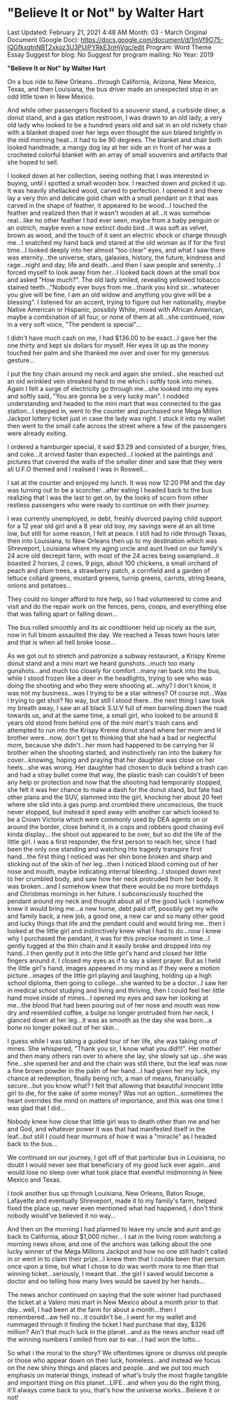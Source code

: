 # "Believe It or Not" by Walter Hart

Last Updated: February 21, 2021 4:48 AM
Month: 03 - March
Original Document (Google Doc): https://docs.google.com/document/d/1mVf9O75-lQGfkxqtnNBT2xkoz3U3PUiPYRkE3nHjVgc/edit
Program: Word Theme Essay
Suggest for blog: No
Suggest for program mailing: No
Year: 2019

**"Believe It or Not" by Walter Hart**

On a bus ride to New Orleans...through California, Arizona, New Mexico, Texas, and then Louisiana, the bus driver made an unexpected stop in an odd little town in New Mexico.

And while other passengers flocked to a souvenir stand, a curbside diner, a donut stand, and a gas station restroom, I was drawn to an old lady, a very old lady who looked to be a hundred years old and sat in an old rickety chair with a blanket draped over her legs even thought the sun blared brightly in the mid morning heat...it had to be 90 degrees. The blanket and chair both looked handmade, a mangy dog lay at her side an in front of her was a crocheted colorful blanket with an array of small souvenirs and artifacts that she hoped to sell.

I looked down at her collection, seeing nothing that I was interested in buying, until I spotted a small wooden box. I reached down and picked it up. It was heavily shellacked wood, carved to perfection. I opened it and there lay a very thin and delicate gold chain with a small pendant on it that was carved in the shape of feather, it appeared to be wood...I touched the feather and realized then that it wasn't wooden at all...it was somehow real...like no other feather I had ever seen, maybe from a baby penguin or an ostrich, maybe even a now extinct dodo bird...it was soft as velvet, brown as wood, and the touch of it sent an electric shock or charge through me...I snatched my hand back and stared at the old woman as if for the first time...I looked deeply into her almost "too clear" eyes, and what I saw there was eternity...the universe, stars, galaxies, history, the future, kindness and rage...night and day, life and death...and then I saw people and serenity...I forced myself to look away from her...I looked back down at the small box and asked "How much?". The old lady smiled, revealing yellowed tobacco stained teeth…"Nobody ever buys from me...thank you kind sir...whatever you give will be fine, I am an old widow and anything you give will be a blessing". I listened for an accent, trying to figure out her nationality, maybe Native American or Hispanic, possibly White, mixed with African American, maybe a combination of all four, or none of them at all...she continued, now in a very soft voice, "The pendent is special"...

I didn't have much cash on me, I had $136.00 to be exact...I gave her the one thirty and kept six dollars for myself. Her eyes lit up as the money touched her palm and she thanked me over and over for my generous gesture…

I put the tiny chain around my neck and again she smiled...she reached out an old wrinkled vein streaked hand to me which i softly took into mines. Again I felt a surge of electricity go through me...she looked into my eyes and softly said, "You are gonna be a very lucky man". I nodded understanding and headed to the mini mart that was connected to the gas station...I stepped in, went to the counter and purchased one Mega Million Jackpot lottery ticket just in case the lady was right. I stuck it into my wallet then went to the small cafe across the street where a few of the passengers were already exiting.

I ordered a hamburger special, it said $3.29 and consisted of a burger, fries, and coke...it arrived faster than expected...I looked at the paintings and pictures that covered the walls of the smaller diner and saw that they were all U.F.O themed and I realised I was in Roswell…

I sat at the counter and enjoyed my lunch. It was now 12:20 PM and the day was turning out to be a scorcher...after eating I headed back to the bus realizing that I was the last to get on, by the looks of scorn from other restless passengers who were ready to continue on with their journey.

I was currently unemployed, in debt, freshly divorced paying child support for a 12 year old girl and a 8 year old boy, my savings were at an all time low, but still for some reason, I felt at peace. I still had to ride through Texas, then into Louisiana, to New Orleans then up to my destination which was Shreveport, Louisiana where my aging uncle and aunt lived on our family's 24 acre old decrepit farm, with most of the 24 acres being swampland...it boasted 2 horses, 2 cows, 9 pigs, about 100 chickens, a small orchard of peach and plum trees, a strawberry patch, a cornfield and a garden of lettuce collard greens, mustard greens, turnip greens, carrots, string beans, onions and potatoes…

They could no longer afford to hire help, so I had volunteered to come and visit and do the repair work on the fences, pens, coops, and everything else that was falling apart or falling down…

The bus rolled smoothly and its air conditioner held up nicely as the sun, now in full bloom assaulted the day. We reached a Texas town hours later and that is when all hell broke loose…

As we got out to stretch and patronize a subway restaurant, a Krispy Kreme donut stand and a mini mart we heard gunshots...much too many gunshots...and much too closely for comfort...many ran back into the bus, while I stood frozen like a deer in the headlights, trying to see who was doing the shooting and who they were shooting at...why? I don't know, it was not my business...was I trying to be a star witness? Of course not...Was i trying to get shot? No way, but still I stood there...the next thing I saw took my breath away, I saw an all black S.U.V full of men barreling down the road towards us, and at the same time, a small girl, who looked to be around 8 years old stood from behind one of the mini mart's trash cans and attempted to run into the Krispy Kreme donut stand where her mom and lil brother were...now, don't get to thinking that she had a bad or neglectful mom, because she didn't...her mom had happened to be carrying her lil brother when the shooting started, and instinctively ran into the bakery for cover...knowing, hoping and praying that her daughter was close on her heels...she was wrong. Her daughter had chosen to duck behind a trash can and had a stray bullet come that way, the plastic trash can couldn't of been any help or protection and now that the shooting had temporarily stopped, she felt it was her chance to make a dash for the donut stand, but fate had other plans and the SUV, slammed into the girl, knocking her about 20 feet where she slid into a gas pump and crumbled there unconscious, the truck never stopped, but instead it sped away with another car which looked to be a Crown Victoria which were commonly used by DEA agents on or around the border, close behind it, in a cops and robbers good chasing evil kinda display… the shoot out appeared to be over, but so did the life of the little girl. I was a first responder, the first person to reach her, since I had been the only one standing and watching hte tragedy transpire first hand...the first thing I noticed was her shin bone broken and sharp and sticking out of the skin of her leg...then I noticed blood coming out of her nose and mouth, maybe indicating internal bleeding...I stooped down next to her crumbled body, and saw how her neck protruded from her body. It was broken...and I somehow knew that there would be no more birthdays and Christmas mornings in her future. I subconsciously touched the pendant around my neck and thought about all of the good luck I somehow knew it would bring me...a new home, debt paid off, possibly get my wife and family back, a new job, a good one, a new car and so many other good and lucky things that life and the pendant could and would bring me...then I looked at the little girl and instinctively knew what I had to do...now I knew why I purchased the pendant, it was for this precise moment in time...I gently tugged at the thin chain and it easily broke and dropped into my hand...I then gently put it into the little girl's hand and closed her little fingers around it. I closed my eyes as if to say a silent prayer. But as I held the little girl's hand, images appeared in my mind as if they were a motion picture...images of the little girl playing and laughing, holding up a high school diploma, then going to college...she wanted to be a doctor...I saw her in medical school studying and living and thriving, then I could feel her little hand move inside of mines...I opened my eyes and saw her looking at me...the blood that had been pouring out of her nose and mouth was now dry and resembled coffee, a bulge no longer protruded from her neck, I glanced down at her leg...it was as smooth as the day she was born...a bone no longer poked out of her skin…

I guess while I was taking a guided tour of her life, she was taking one of mines. She whispered, "Thank you sir, I know what you did!!!". Her mother and then many others ran over to where she lay, she slowly sat up...she was fine...she opened her and and the chain was still there, but the leaf was now a fine brown powder in the palm of her hand...I had given her my luck, my chance at redemption, finally being rich, a man of means, financially secure...but you know what? I felt that allowing that beautiful innocent little girl to die, for the sake of some money? Was not an option...sometimes the heart overrides the mind on matters of importance, and this was one time I was glad that I did…

Nobody knew how close that little girl was to death other than me and her and God, and whatever power it was that had manifested itself in the leaf...but still I could hear murmurs of how it was a "miracle" as I headed back to the bus…

We continued on our journey, I got off of that particular bus in Louisiana, no doubt I would never see that beneficiary of my good luck ever again...and would lose no sleep over what took place that eventful midmorning in New Mexico and Texas.

I took another bus up through Louisiana, New Orleans, Baton Rouge, Lafayette and eventually Shreveport, made it to my family's farm, helped fixed the place up, never even mentioned what had happened, I don't think nobody would've believed it no way…

And then on the morning I had planned to leave my uncle and aunt and go back to California, about $1,000 richer… I sat in the living room watching a morning news show, and one of the anchors was talking about the one lucky winner of the Mega Millions Jackpot and how no one still hadn't called in or went in to claim their prize...I knew then that I coulda been that person once upon a time, but what I chose to do was worth more to me than that winning ticket...seriously, I meant that...the girl I saved would become a doctor and no telling how many lives would be saved by her hands…

The news anchor continued on saying that the sole winner had purchased the ticket at a Valero mini mart in New Mexico about a month prior to that day...well, I had been at the farm for about a month...then I remembered...aw hell no...it couldn't be...I went for my wallet and rummaged through it finding the ticket I had purchase that day, $326 million? Ain't that much luck in the planet...and as the news anchor read off the winning numbers I smiled from ear to ear...I had won the lotto…

So what i the moral to the story? We oftentimes ignore or dismiss old people or those who appear down on their luck, homeless...and instead we focus on the new shiny things and places and people...and we put too much emphasis on material things, instead of what's truly the most fragile tangible and important thing on this planet...LIFE...and when you do the right thing, it'll always come back to you, that's how the universe works...Believe it or not!